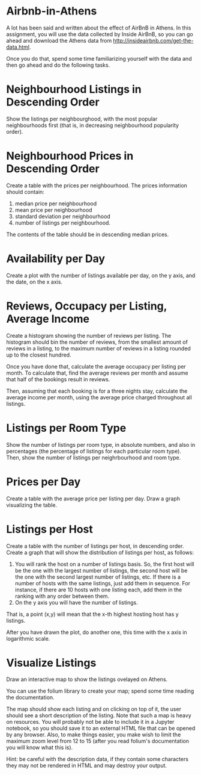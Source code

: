 # Airbnb-in-Athens

A lot has been said and written about the effect of AirBnB in Athens. In this assignment, you will use the data collected by Inside AirBnB, so you can go ahead and download the Athens data from http://insideairbnb.com/get-the-data.html.

Once you do that, spend some time familiarizing yourself with the data and then go ahead and do the following tasks.

# Neighbourhood Listings in Descending Order
Show the listings per neighbourghood, with the most popular neighbourhoods first (that is, in decreasing neighbourhood popularity order).

# Neighbourhood Prices in Descending Order
Create a table with the prices per neighbourhood. The prices information should contain:
1. median price per neighbourhood
2. mean price per neighbourhood
3. standard deviation per neighbourhood
4. number of listings per neighbourhood.

The contents of the table should be in descending median prices.

# Availability per Day
Create a plot with the number of listings available per day, on the y axis, and the date, on the x axis.

# Reviews, Occupacy per Listing, Average Income
Create a histogram showing the number of reviews per listing. The histogram should bin the number of reviews, from the smallest amount of reviews in a listing, to the maximum number of reviews in a listing rounded up to the closest hundred.

Once you have done that, calculate the average occupacy per listing per month. To calculate that, find the average reviews per month and assume that half of the bookings result in reviews.

Then, assuming that each booking is for a three nights stay, calculate the average income per month, using the average price charged throughout all listings.

# Listings per Room Type
Show the number of listings per room type, in absolute numbers, and also in percentages (the percentage of listings for each particular room type). Then, show the number of listings per neighrbourhood and room type.

# Prices per Day
Create a table with the average price per listing per day. Draw a graph visualizing the table.

# Listings per Host
Create a table with the number of listings per host, in descending order. Create a graph that will show the distribution of listings per host, as follows:

1. You will rank the host on a number of listings basis. So, the first host will be the one with the largest number of listings, the second host will be the one with the second largest number of listings, etc. If there is a number of hosts with the same listings, just add them in sequence. For instance, if there are 10 hosts with one listing each, add them in the ranking with any order between them.
2. On the y axis you will have the number of listings.

That is, a point (x,y) will mean that the x-th highest hosting host has y listings.

After you have drawn the plot, do another one, this time with the x axis in logarithmic scale.

# Visualize Listings
Draw an interactive map to show the listings ovelayed on Athens.

You can use the folium library to create your map; spend some time reading the documentation.

The map should show each listing and on clicking on top of it, the user should see a short description of the listing.
Note that such a map is heavy on resources. You will probably not be able to include it in a Jupyter notebook, so you should save it to an external HTML file that can be opened by any browser. Also, to make things easier, you make wish to limit the maximum zoom level from 12 to 15 (after you read folium's documentation you will know what this is).

Hint: be careful with the description data, if they contain some characters they may not be rendered in HTML and may destroy your output.
